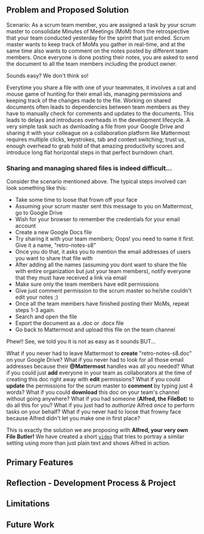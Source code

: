 ## Problem and Proposed Solution

Scenario: As a scrum team member, you are assigned a task by your scrum master to consolidate Minutes of 
Meetings (MoM) from the retrospective that your team conducted yesterday for the sprint that just ended. Scrum master wants to keep track of MoMs you gather in real-time, and at the same time also wants to comment on the notes posted by different team members. Once everyone is done posting their notes, you are asked to send the document to all the team members including the product owner.

Sounds easy? We don't think so!

Everytime you share a file with one of your teammates, it involves a cat and mouse game of hunting for their email ids, 
managing permissions and keeping track of the changes made to the file. Working on shared documents often leads to 
dependencies between team members as they have to manually check for comments and updates to the documents. This leads to 
delays and introduces overheads in the development lifecycle. A very simple task such as dwnloading a file from your Google 
Drive and sharing it with your colleague on a collaboration platform like Mattermost requires multiple clicks, keystrokes, 
tab and context switching; trust us, enough overhead to grab hold of that amazing productivity scores and introduce long flat 
horizontal steps in that perfect burndown chart.

### **Sharing and managing shared files is indeed difficult...**

Consider the scenario mentioned above. The typical steps involved can look something like this:

 - Take some time to loose that frown off your face
 - Assuming your scrum master sent this message to you on Mattermost, go to Google Drive
 - Wish for your browser to remember the credentials for your email account
 - Create a new Google Docs file
 - Try sharing it with your team members; Oops! you need to name it first. Give it a name, "retro-notes-s8"
 - Once you do that, it asks you to mention the email addresses of users you want to share that file with
 - After adding all the names (assuming you dont want to share the file with entire organization but just your team members), 
 notify everyone that they must have received a link via email
 - Make sure only the team members have edit permissions
 - Give just comment permission to the scrum master so he/she couldn't edit your notes ;)
 - Once all the team members have finished posting their MoMs, repeat steps 1-3 again.
 - Search and open the file
 - Export the document as a .doc or .docx file
 - Go back to Mattermost and upload this file on the team channel

Phew!! See, we told you it is not as easy as it sounds BUT...

What if you never had to leave Mattermost to **create** "retro-notes-s8.doc" on your Google Drive? What if you never had to look for 
all those email addresses because their **@Mattermost** handles was all you needed? What if you could just **add** everyone 
in your team as collaborators at the time of creating this doc right away with **edit** permissions? What if you could **update** the permissions for the scrum master to **comment** by typing just 4 words? What if you could **download** this doc on your team's channel without going anywhere? What if you had someone (**Alfred, the FileBot**) to do all this for you? What if you just had to _authorize_ Alfred _once_ to perform tasks on your behalf? What if you never had to loose that frowny face because Alfred didn't let you make one in first place?

This is exactly the solution we are proposing with **Alfred, your very own File Butler!** We have created a short [`video`](https://drive.google.com/file/d/1O2kYCTakZoHZc5ZsZX--Qsdbpt-AxwFo/view)
that tries to portray a similar setting using more than just plain text and shows Alfred in action.

## Primary Features



## Reflection - Development Process & Project



## Limitations



## Future Work
